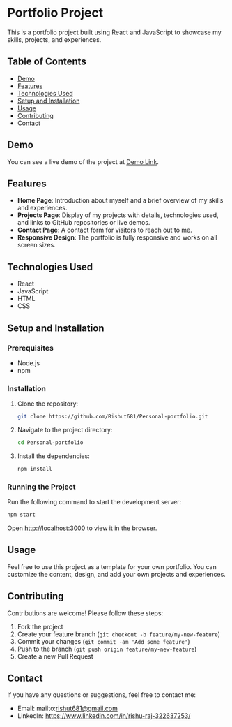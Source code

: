 
# Portfolio Project

This is a portfolio project built using React and JavaScript to showcase my skills, projects, and experiences.

## Table of Contents
- [Demo](#demo)
- [Features](#features)
- [Technologies Used](#technologies-used)
- [Setup and Installation](#setup-and-installation)
- [Usage](#usage)
- [Contributing](#contributing)
- [Contact](#contact)

## Demo

You can see a live demo of the project at [Demo Link](#).

## Features

- **Home Page**: Introduction about myself and a brief overview of my skills and experiences.
- **Projects Page**: Display of my projects with details, technologies used, and links to GitHub repositories or live demos.
- **Contact Page**: A contact form for visitors to reach out to me.
- **Responsive Design**: The portfolio is fully responsive and works on all screen sizes.

## Technologies Used

- React
- JavaScript
- HTML
- CSS

## Setup and Installation

### Prerequisites

- Node.js
- npm

### Installation

1. Clone the repository:

    ```bash
    git clone https://github.com/Rishut681/Personal-portfolio.git
    ```

2. Navigate to the project directory:

    ```bash
    cd Personal-portfolio
    ```

3. Install the dependencies:

    ```bash
    npm install
    ```

### Running the Project

Run the following command to start the development server:

```bash
npm start
```

Open [http://localhost:3000](http://localhost:3000) to view it in the browser.

## Usage

Feel free to use this project as a template for your own portfolio. You can customize the content, design, and add your own projects and experiences.

## Contributing

Contributions are welcome! Please follow these steps:

1. Fork the project
2. Create your feature branch (`git checkout -b feature/my-new-feature`)
3. Commit your changes (`git commit -am 'Add some feature'`)
4. Push to the branch (`git push origin feature/my-new-feature`)
5. Create a new Pull Request


## Contact

If you have any questions or suggestions, feel free to contact me:

- Email: mailto:rishut681@gmail.com
- LinkedIn: https://www.linkedin.com/in/rishu-raj-322637253/
